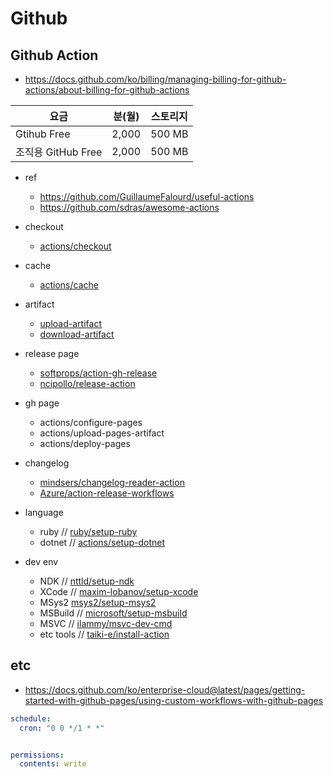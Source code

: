 # Github

## Github Action

- <https://docs.github.com/ko/billing/managing-billing-for-github-actions/about-billing-for-github-actions>

| 요금               | 분(월) | 스토리지 |
| ------------------ | ------ | -------- |
| Gtihub Free        | 2,000  | 500 MB   |
| 조직용 GitHub Free | 2,000  | 500 MB   |

- ref
  - <https://github.com/GuillaumeFalourd/useful-actions>
  - <https://github.com/sdras/awesome-actions>


- checkout
  - [actions/checkout](https://github.com/actions/checkout/)
- cache
  - [actions/cache](https://github.com/actions/cache/)
- artifact
  - [upload-artifact](https://github.com/actions/upload-artifact)
  - [download-artifact](https://github.com/actions/download-artifact)
- release page
  - [softprops/action-gh-release](https://github.com/softprops/action-gh-release)
  - [ncipollo/release-action](https://github.com/ncipollo/release-action)
- gh page
  - actions/configure-pages
  - actions/upload-pages-artifact
  - actions/deploy-pages
- changelog
  - [mindsers/changelog-reader-action](https://github.com/mindsers/changelog-reader-action)
  - [Azure/action-release-workflows](https://github.com/Azure/action-release-workflows)
- language
  - ruby // [ruby/setup-ruby](https://github.com/ruby/setup-ruby)
  - dotnet // [actions/setup-dotnet](https://github.com/actions/setup-dotnet)
- dev env
  - NDK // [nttld/setup-ndk](https://github.com/nttld/setup-ndk)
  - XCode // [maxim-lobanov/setup-xcode](https://github.com/maxim-lobanov/setup-xcode)
  - MSys2 [msys2/setup-msys2](https://github.com/msys2/setup-msys2)
  - MSBuild // [microsoft/setup-msbuild](https://github.com/microsoft/setup-msbuild)
  - MSVC // [ilammy/msvc-dev-cmd](https://github.com/ilammy/msvc-dev-cmd)
  - etc tools // [taiki-e/install-action](https://github.com/taiki-e/install-action)



## etc

- <https://docs.github.com/ko/enterprise-cloud@latest/pages/getting-started-with-github-pages/using-custom-workflows-with-github-pages>

``` yaml
schedule:
  cron: "0 0 */1 * *"


permissions:
  contents: write


```
